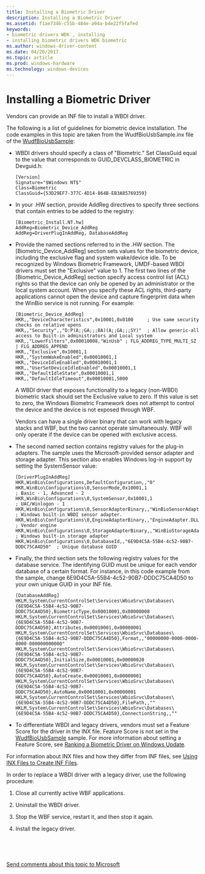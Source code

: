 ```yaml
---
title: Installing a Biometric Driver
description: Installing a Biometric Driver
ms.assetid: f1ae7346-c55b-484e-a94a-b4e22f5fafed
keywords:
- biometric drivers WDK , installing
- installing biometric drivers WDK biometric
ms.author: windows-driver-content
ms.date: 04/20/2017
ms.topic: article
ms.prod: windows-hardware
ms.technology: windows-devices
---
```


# Installing a Biometric Driver


Vendors can provide an INF file to install a WBDI driver.

The following is a list of guidelines for biometric device installation. The code examples in this topic are taken from the WudfBioUsbSample.inx file of the [WudfBioUsbSample](https://github.com/Microsoft/Windows-driver-samples/tree/master/biometrics/driver):

-   WBDI drivers should specify a class of "Biometric." Set ClassGuid equal to the value that corresponds to GUID\_DEVCLASS\_BIOMETRIC in Devguid.h:

    ```
    [Version]
    Signature="$Windows NT$"
    Class=Biometric
    ClassGuid={53D29EF7-377C-4D14-864B-EB3A85769359}
    ```

-   In your .HW section, provide AddReg directives to specify three sections that contain entries to be added to the registry:

    ```
    [Biometric_Install.NT.hw]
    AddReg=Biometric_Device_AddReg
    AddReg=DriverPlugInAddReg, DatabaseAddReg
    ```

-   Provide the named sections referred to in the .HW section. The \[Biometric\_Device\_AddReg\] section sets values for the biometric device, including the exclusive flag and system wake/device idle. To be recognized by Windows Biometric Framework, UMDF-based WBDI drivers must set the "Exclusive" value to 1. The first two lines of the \[Biometric\_Device\_AddReg\] section specify access control list (ACL) rights so that the device can only be opened by an administrator or the local system account. When you specify these ACL rights, third-party applications cannot open the device and capture fingerprint data when the WinBio service is not running. For example:

    ```
    [Biometric_Device_AddReg]
    HKR,,"DeviceCharacteristics",0x10001,0x0100     ; Use same security checks on relative opens
    HKR,,"Security",,"D:P(A;;GA;;;BA)(A;;GA;;;SY)"  ; Allow generic-all access to Built-in administrators and Local system
    HKR,,"LowerFilters",0x00010008,"WinUsb" ; FLG_ADDREG_TYPE_MULTI_SZ | FLG_ADDREG_APPEND
    HKR,,"Exclusive",0x10001,1
    HKR,,"SystemWakeEnabled",0x00010001,1
    HKR,,"DeviceIdleEnabled",0x00010001,1
    HKR,,"UserSetDeviceIdleEnabled",0x00010001,1
    HKR,,"DefaultIdleState",0x00010001,1
    HKR,,"DefaultIdleTimeout",0x00010001,5000
    ```

    A WBDI driver that exposes functionality to a legacy (non-WBDI) biometric stack should set the Exclusive value to zero. If this value is set to zero, the Windows Biometric Framework does not attempt to control the device and the device is not exposed through WBF.

    Vendors can have a single driver binary that can work with legacy stacks and WBF, but the two cannot operate simultaneously. WBF will only operate if the device can be opened with exclusive access.

-   The second named section contains registry values for the plug-in adapters. The sample uses the Microsoft-provided sensor adapter and storage adapter. This section also enables Windows log-in support by setting the SystemSensor value:

    ```
    [DriverPlugInAddReg]
    HKR,WinBio\Configurations,DefaultConfiguration,,"0"
    HKR,WinBio\Configurations\0,SensorMode,0x10001,1                                ; Basic - 1, Advanced - 2
    HKR,WinBio\Configurations\0,SystemSensor,0x10001,1                              ; UAC/Winlogon - 1
    HKR,WinBio\Configurations\0,SensorAdapterBinary,,"WinBioSensorAdapter.DLL"      ; Windows built-in WBDI sensor adapter.
    HKR,WinBio\Configurations\0,EngineAdapterBinary,,"EngineAdapter.DLL"            ; Vendor engine
    HKR,WinBio\Configurations\0,StorageAdapterBinary,,"WinBioStorageAdapter.DLL"    ; Windows built-in storage adapter
    HKR,WinBio\Configurations\0,DatabaseId,,"6E9D4C5A-55B4-4c52-90B7-DDDC75CA4D50"  ; Unique database GUID
    ```

-   Finally, the third section sets the following registry values for the database service. The identifying GUID must be unique for each vendor database of a certain format. For instance, in this code example from the sample, change 6E9D4C5A-55B4-4c52-90B7-DDDC75CA4D50 to your own unique GUID in your INF file.

    ```
    [DatabaseAddReg]
    HKLM,System\CurrentControlSet\Services\WbioSrvc\Databases\{6E9D4C5A-55B4-4c52-90B7-DDDC75CA4D50},BiometricType,0x00010001,0x00000008
    HKLM,System\CurrentControlSet\Services\WbioSrvc\Databases\{6E9D4C5A-55B4-4c52-90B7-DDDC75CA4D50},Attributes,0x00010001,0x00000001
    HKLM,System\CurrentControlSet\Services\WbioSrvc\Databases\{6E9D4C5A-55B4-4c52-90B7-DDDC75CA4D50},Format,,"00000000-0000-0000-0000-000000000000"
    HKLM,System\CurrentControlSet\Services\WbioSrvc\Databases\{6E9D4C5A-55B4-4c52-90B7-DDDC75CA4D50},InitialSize,0x00010001,0x00000020
    HKLM,System\CurrentControlSet\Services\WbioSrvc\Databases\{6E9D4C5A-55B4-4c52-90B7-DDDC75CA4D50},AutoCreate,0x00010001,0x00000001
    HKLM,System\CurrentControlSet\Services\WbioSrvc\Databases\{6E9D4C5A-55B4-4c52-90B7-DDDC75CA4D50},AutoName,0x00010001,0x00000001
    HKLM,System\CurrentControlSet\Services\WbioSrvc\Databases\{6E9D4C5A-55B4-4c52-90B7-DDDC75CA4D50},FilePath,,""
    HKLM,System\CurrentControlSet\Services\WbioSrvc\Databases\{6E9D4C5A-55B4-4c52-90B7-DDDC75CA4D50},ConnectionString,,""
    ```

-   To differentiate WBDI and legacy drivers, vendors must set a Feature Score for the driver in the INX file. Feature Score is not set in the [WudfBioUsbSample](https://github.com/Microsoft/Windows-driver-samples/tree/master/biometrics/driver) sample. For more information about setting a Feature Score, see [Ranking a Biometric Driver on Windows Update](ranking-a-biometric-driver-on-windows-update.md).

For information about INX files and how they differ from INF files, see [Using INX Files to Create INF Files](https://msdn.microsoft.com/library/windows/hardware/ff545473).

In order to replace a WBDI driver with a legacy driver, use the following procedure:

1.  Close all currently active WBF applications.

2.  Uninstall the WBDI driver.

3.  Stop the WBF service, restart it, and then stop it again.

4.  Install the legacy driver.

 

 

[Send comments about this topic to Microsoft](mailto:wsddocfb@microsoft.com?subject=Documentation%20feedback%20[biometric\biometric]:%20Installing%20a%20Biometric%20Driver%20%20RELEASE:%20%288/24/2016%29&body=%0A%0APRIVACY%20STATEMENT%0A%0AWe%20use%20your%20feedback%20to%20improve%20the%20documentation.%20We%20don't%20use%20your%20email%20address%20for%20any%20other%20purpose,%20and%20we'll%20remove%20your%20email%20address%20from%20our%20system%20after%20the%20issue%20that%20you're%20reporting%20is%20fixed.%20While%20we're%20working%20to%20fix%20this%20issue,%20we%20might%20send%20you%20an%20email%20message%20to%20ask%20for%20more%20info.%20Later,%20we%20might%20also%20send%20you%20an%20email%20message%20to%20let%20you%20know%20that%20we've%20addressed%20your%20feedback.%0A%0AFor%20more%20info%20about%20Microsoft's%20privacy%20policy,%20see%20http://privacy.microsoft.com/default.aspx. "Send comments about this topic to Microsoft")




